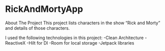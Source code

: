 # RickAndMortyApp

About The Project
This project lists characters in the show “Rick and Morty” and details of those characters.

I used the following technologies in this project:
  -Clean Architecture
  -ReactiveX
  -Hilt for DI
  -Room for local storage
  -Jetpack libraries 
